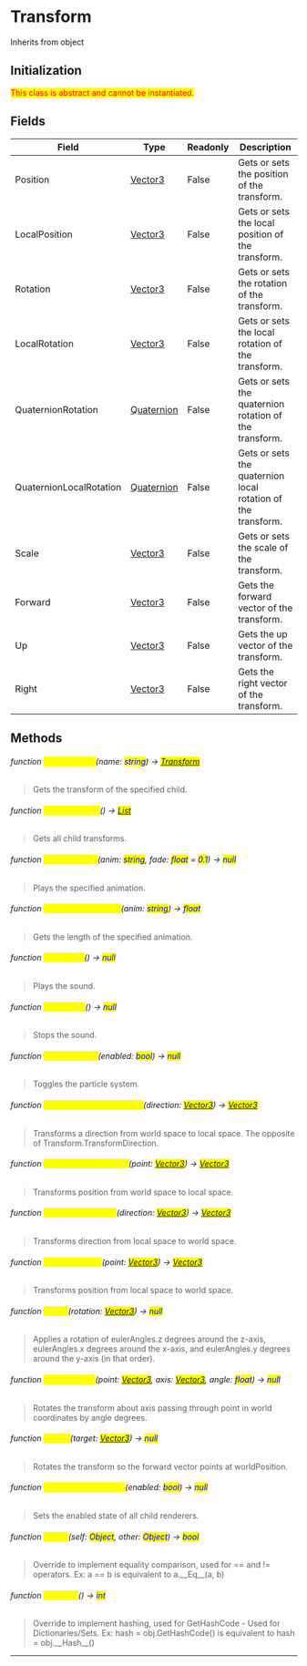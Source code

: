 # Transform
Inherits from object
## Initialization
<mark style="color:red;">This class is abstract and cannot be instantiated.</mark>

## Fields
|Field|Type|Readonly|Description|
|---|---|---|---|
|Position|[Vector3](../objects/Vector3.md)|False|Gets or sets the position of the transform.|
|LocalPosition|[Vector3](../objects/Vector3.md)|False|Gets or sets the local position of the transform.|
|Rotation|[Vector3](../objects/Vector3.md)|False|Gets or sets the rotation of the transform.|
|LocalRotation|[Vector3](../objects/Vector3.md)|False|Gets or sets the local rotation of the transform.|
|QuaternionRotation|[Quaternion](../objects/Quaternion.md)|False|Gets or sets the quaternion rotation of the transform.|
|QuaternionLocalRotation|[Quaternion](../objects/Quaternion.md)|False|Gets or sets the quaternion local rotation of the transform.|
|Scale|[Vector3](../objects/Vector3.md)|False|Gets or sets the scale of the transform.|
|Forward|[Vector3](../objects/Vector3.md)|False|Gets the forward vector of the transform.|
|Up|[Vector3](../objects/Vector3.md)|False|Gets the up vector of the transform.|
|Right|[Vector3](../objects/Vector3.md)|False|Gets the right vector of the transform.|
## Methods
###### function <mark style="color:yellow;">GetTransform</mark>(name: <mark style="color:blue;">string</mark>) → <mark style="color:blue;">[Transform](../objects/Transform.md)</mark>
> Gets the transform of the specified child.

###### function <mark style="color:yellow;">GetTransforms</mark>() → <mark style="color:blue;">[List](../objects/List.md)</mark>
> Gets all child transforms.

###### function <mark style="color:yellow;">PlayAnimation</mark>(anim: <mark style="color:blue;">string</mark>, fade: <mark style="color:blue;">float</mark> = <mark style="color:blue;">0.1</mark>) → <mark style="color:blue;">null</mark>
> Plays the specified animation.

###### function <mark style="color:yellow;">GetAnimationLength</mark>(anim: <mark style="color:blue;">string</mark>) → <mark style="color:blue;">float</mark>
> Gets the length of the specified animation.

###### function <mark style="color:yellow;">PlaySound</mark>() → <mark style="color:blue;">null</mark>
> Plays the sound.

###### function <mark style="color:yellow;">StopSound</mark>() → <mark style="color:blue;">null</mark>
> Stops the sound.

###### function <mark style="color:yellow;">ToggleParticle</mark>(enabled: <mark style="color:blue;">bool</mark>) → <mark style="color:blue;">null</mark>
> Toggles the particle system.

###### function <mark style="color:yellow;">InverseTransformDirection</mark>(direction: <mark style="color:blue;">[Vector3](../objects/Vector3.md)</mark>) → <mark style="color:blue;">[Vector3](../objects/Vector3.md)</mark>
> Transforms a direction from world space to local space. The opposite of Transform.TransformDirection.

###### function <mark style="color:yellow;">InverseTransformPoint</mark>(point: <mark style="color:blue;">[Vector3](../objects/Vector3.md)</mark>) → <mark style="color:blue;">[Vector3](../objects/Vector3.md)</mark>
> Transforms position from world space to local space.

###### function <mark style="color:yellow;">TransformDirection</mark>(direction: <mark style="color:blue;">[Vector3](../objects/Vector3.md)</mark>) → <mark style="color:blue;">[Vector3](../objects/Vector3.md)</mark>
> Transforms direction from local space to world space.

###### function <mark style="color:yellow;">TransformPoint</mark>(point: <mark style="color:blue;">[Vector3](../objects/Vector3.md)</mark>) → <mark style="color:blue;">[Vector3](../objects/Vector3.md)</mark>
> Transforms position from local space to world space.

###### function <mark style="color:yellow;">Rotate</mark>(rotation: <mark style="color:blue;">[Vector3](../objects/Vector3.md)</mark>) → <mark style="color:blue;">null</mark>
> Applies a rotation of eulerAngles.z degrees around the z-axis, eulerAngles.x degrees around the x-axis, and eulerAngles.y degrees around the y-axis (in that order).

###### function <mark style="color:yellow;">RotateAround</mark>(point: <mark style="color:blue;">[Vector3](../objects/Vector3.md)</mark>, axis: <mark style="color:blue;">[Vector3](../objects/Vector3.md)</mark>, angle: <mark style="color:blue;">float</mark>) → <mark style="color:blue;">null</mark>
> Rotates the transform about axis passing through point in world coordinates by angle degrees.

###### function <mark style="color:yellow;">LookAt</mark>(target: <mark style="color:blue;">[Vector3](../objects/Vector3.md)</mark>) → <mark style="color:blue;">null</mark>
> Rotates the transform so the forward vector points at worldPosition.

###### function <mark style="color:yellow;">SetRenderersEnabled</mark>(enabled: <mark style="color:blue;">bool</mark>) → <mark style="color:blue;">null</mark>
> Sets the enabled state of all child renderers.

###### function <mark style="color:yellow;">\_\_Eq\_\_</mark>(self: <mark style="color:blue;">Object</mark>, other: <mark style="color:blue;">Object</mark>) → <mark style="color:blue;">bool</mark>
> Override to implement equality comparison, used for == and != operators. Ex: a == b is equivalent to a.\_\_Eq\_\_(a, b)

###### function <mark style="color:yellow;">\_\_Hash\_\_</mark>() → <mark style="color:blue;">int</mark>
> Override to implement hashing, used for GetHashCode - Used for Dictionaries/Sets. Ex: hash = obj.GetHashCode() is equivalent to hash = obj.\_\_Hash\_\_()


---


